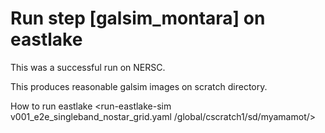 # Run step [galsim_montara] on eastlake
This was a successful run on NERSC. 

This produces reasonable galsim images on scratch directory. 

How to run eastlake
<source setup_nersc_my.sh>
<run-eastlake-sim v001_e2e_singleband_nostar_grid.yaml /global/cscratch1/sd/myamamot/>
